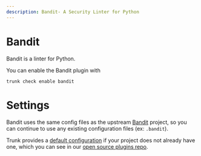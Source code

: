 ```yaml
---
description: Bandit- A Security Linter for Python 
---
```


# Bandit

Bandit is a linter for Python.

You can enable the Bandit plugin with

```shell
trunk check enable bandit
```

# Settings

Bandit uses the same config files as the 
upstream [Bandit](https://github.com/PyCQA/bandit) project, so you can continue to use any
existing configuration files (ex: `.bandit`).

Trunk provides a [default configuration](https://github.com/trunk-io/plugins/tree/main/linters/bandit) if your project does not already have one,
which you can see in our [open source plugins repo](https://github.com/trunk-io/plugins/tree/main).

